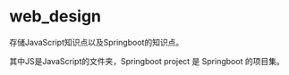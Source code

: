 # web_design

存储JavaScript知识点以及Springboot的知识点。

其中JS是JavaScript的文件夹，Springboot project 是 Springboot 的项目集。
